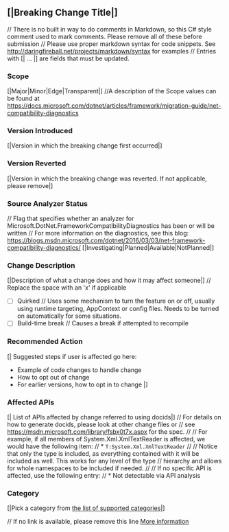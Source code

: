## [|Breaking Change Title|]
// There is no built in way to do comments in Markdown, so this C# style comment used to mark comments. Please remove all of these before submission
// Please use proper markdown syntax for code snippets. See http://daringfireball.net/projects/markdown/syntax for examples
// Entries with [| ... |] are fields that must be updated.
### Scope
[|Major|Minor|Edge|Transparent|]
//A description of the Scope values can be found at https://docs.microsoft.com/dotnet/articles/framework/migration-guide/net-compatibility-diagnostics
### Version Introduced
[|Version in which the breaking change first occurred|]
### Version Reverted
[|Version in which the breaking change was reverted. If not applicable, please remove|]
### Source Analyzer Status
// Flag that specifies whether an analyzer for Microsoft.DotNet.FrameworkCompatibilityDiagnostics has been or will be written
// For more information on the diagnostics, see this blog: https://blogs.msdn.microsoft.com/dotnet/2016/03/03/net-framework-compatibility-diagnostics/
[|Investigating|Planned|Available|NotPlanned|]
### Change Description
[|Description of what a change does and how it may affect someone|]
// Replace the space with an 'x' if applicable
- [ ] Quirked // Uses some mechanism to turn the feature on or off, usually using runtime targeting, AppContext or config files. Needs to be turned on automatically for some situations.
- [ ] Build-time break // Causes a break if attempted to recompile
### Recommended Action
[|
  Suggested steps if user is affected go here:
  - Example of code changes to handle change
  - How to opt out of change
  - For earlier versions, how to opt in to change
|]
### Affected APIs
[| List of APIs affected by change referred to using docids|]
// For details on how to generate docids, please look at other change files or
// see https://msdn.microsoft.com/library/fsbx0t7x.aspx for the spec.
//
// For example, if all members of System.Xml.XmlTextReader is affected, we would have the following item:
// * `T:System.Xml.XmlTextReader`
//
// Notice that only the type is included, as everything contained with it will be included as well. This works for any level of the type
// hierarchy and allows for whole namespaces to be included if needed.
//
// If no specific API is affected, use the following entry:
//  * Not detectable via API analysis

### Category
[|Pick a category from [the list of supported categories](!categories.md)|]

// If no link is available, please remove this line
[More information]([|LinkForMoreInformation|])


